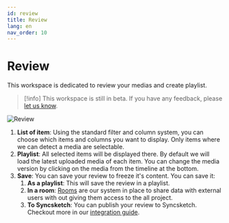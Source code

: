 ```yaml
---
id: review
title: Review
lang: en
nav_order: 10
---
```


# Review

This workspace is dedicated to review your medias and create playlist.

> [!info]
> This workspace is still in beta. If you have any feedback, please [let us know](/contact).

![Review](/_medias/screenshots/review.webp)

1. **List of item**: Using the standard filter and column system, you can choose which items and columns you want to display. Only items where we can detect a media are selectable.
2. **Playlist**: All selected items will be displayed there. By default we will load the latest uploaded media of each item. You can change the media version by clicking on the media from the timeline at the bottom.
3. **Save**: You can save your review to freeze it's content. You can save it:
   1. **As a playlist**: This will save the review in a playlist.
   2. **In a room**: [Rooms](../applications/rooms.md) are our system in place to share data with external users with out giving them access to the all project.
   3. **To Syncsketch**: You can publish your review to Syncsketch. Checkout more in our [integration guide](../../integrations/syncsketch.md).